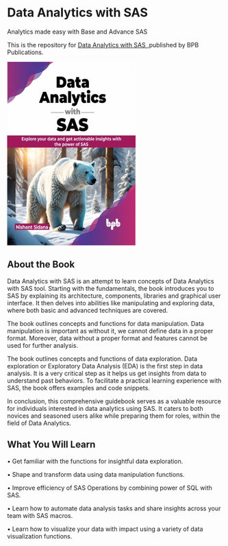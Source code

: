 # Data Analytics with SAS

Analytics made easy with Base and Advance SAS

This is the repository for [Data Analytics with SAS
](https://bpbonline.com/products/building-end-to-end-apps-with-c-11-and-net-8?variant=43034073170120),published by BPB Publications.

<img src="9789355515971.jpg">

## About the Book
Data Analytics with SAS is an attempt to learn concepts of Data Analytics with SAS tool. Starting with the fundamentals, the book introduces you to SAS by explaining its architecture, components, libraries and graphical user interface. It then delves into abilities like manipulating and exploring data, where both basic and advanced techniques are covered.

The book outlines concepts and functions for data manipulation. Data manipulation is important as without it, we cannot define data in a proper format. Moreover, data without a proper format and features cannot be used for further analysis.

The book outlines concepts and functions of data exploration. Data exploration or Exploratory Data Analysis (EDA) is the first step in data analysis. It is a very critical step as it helps us get insights from data to understand past behaviors. To facilitate a practical learning experience with SAS, the book offers examples and code snippets.

In conclusion, this comprehensive guidebook serves as a valuable resource for individuals interested in data analytics using SAS. It caters to both novices and seasoned users alike while preparing them for roles, within the field of Data Analytics.

## What You Will Learn
• Get familiar with the functions for insightful data exploration.

•  Shape and transform data using data manipulation functions.

•  Improve efficiency of SAS Operations by combining power of SQL with SAS.

•  Learn how to automate data analysis tasks and share insights across your team with SAS macros.

•  Learn how to visualize your data with impact using a variety of data visualization functions.

